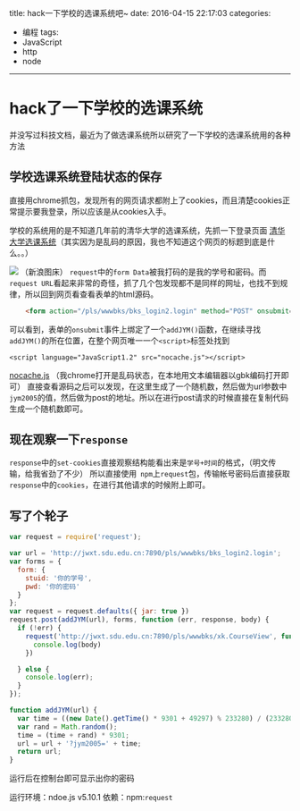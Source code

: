 title: hack一下学校的选课系统吧~
date: 2016-04-15 22:17:03
categories:
- 编程
tags:
- JavaScript
- http
- node
---


# hack了一下学校的选课系统
并没写过科技文档，最近为了做选课系统所以研究了一下学校的选课系统用的各种方法
<!-- more -->
## 学校选课系统登陆状态的保存
直接用chrome抓包，发现所有的网页请求都附上了cookies，而且清楚cookies正常提示要我登录，所以应该是从cookies入手。

学校的系统用的是不知道几年前的清华大学的选课系统，先抓一下登录页面
[清华大学选课系统](http://jwxt.sdu.edu.cn:7890/zhxt_bks/xk_login.html)（其实因为是乱码的原因，我也不知道这个网页的标题到底是什么。。）

![](http://ww4.sinaimg.cn/large/bd69bf14jw1f2xslwk2efj20i00j3go7.jpg)
（新浪图床）
`request`中的`form Data`被我打码的是我的学号和密码。而`request URL`看起来非常的奇怪，抓了几个包发现都不是同样的网址，也找不到规律，所以回到网页看查看表单的html源码。

```html
    <form action="/pls/wwwbks/bks_login2.login" method="POST" onsubmit="addJYM(this,2)">
```
可以看到，表单的`onsubmit`事件上绑定了一个`addJYM()`函数，在继续寻找`addJYM()`的所在位置，在整个网页唯一一个`<script>`标签处找到

```
<script language="JavaScript1.2" src="nocache.js"></script>
```

[nocache.js](http://jwxt.sdu.edu.cn:7890/zhxt_bks/nocache.js)
（我chrome打开是乱码状态，在本地用文本编辑器以gbk编码打开即可）
直接查看源码之后可以发现，在这里生成了一个随机数，然后做为url参数中`jym2005`的值，然后做为post的地址。所以在进行post请求的时候直接在复制代码生成一个随机数即可。

## 现在观察一下`response`
`response`中的`set-cookies`直接观察结构能看出来是`学号+时间`的格式，（明文传输，给我省劲了不少）
所以直接使用` npm`上`request`包，传输帐号密码后直接获取`response`中的`cookies`，在进行其他请求的时候附上即可。

## 写了个轮子

```javascript
var request = require('request');

var url = 'http://jwxt.sdu.edu.cn:7890/pls/wwwbks/bks_login2.login';
var forms = {
  form: {
    stuid: '你的学号',
    pwd: '你的密码'
  }
};
var request = request.defaults({ jar: true })
request.post(addJYM(url), forms, function (err, response, body) {
  if (!err) {
    request('http://jwxt.sdu.edu.cn:7890/pls/wwwbks/xk.CourseView', function (ree, response, body) {
      console.log(body)
    })

  } else {
    console.log(err);
  }
});

function addJYM(url) {
  var time = ((new Date().getTime() * 9301 + 49297) % 233280) / (233280.0);
  var rand = Math.random();
  time = (time + rand) * 9301;
  url = url + '?jym2005=' + time;
  return url;
}

```
运行后在控制台即可显示出你的密码


运行环境：ndoe.js v5.10.1
依赖：npm:`request`


